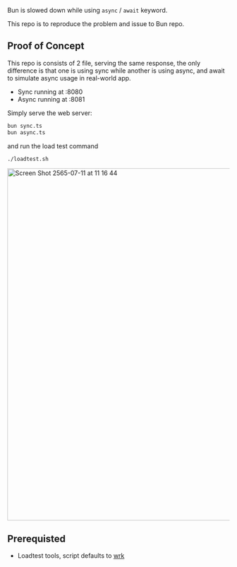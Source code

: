 Bun is slowed down while using `async` / `await` keyword.

This repo is to reproduce the problem and issue to Bun repo.

## Proof of Concept
This repo is consists of 2 file, serving the same response, the only difference is that one is using sync while another is using async, and await to simulate async usage in real-world app.

- Sync running at :8080
- Async running at :8081

Simply serve the web server:
```bash
bun sync.ts
bun async.ts
```

and run the load test command
```
./loadtest.sh
```

<img width="798" alt="Screen Shot 2565-07-11 at 11 16 44" src="https://user-images.githubusercontent.com/35027979/178188382-41eb1679-9c67-4dfb-90b8-ef14df33525c.png">

## Prerequisted
- Loadtest tools, script defaults to [wrk](https://github.com/wg/wrk)
